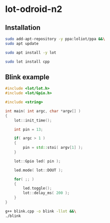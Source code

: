 # lot-odroid-n2

## Installation

```bash
sudo add-apt-repository -y ppa:loliot/ppa &&\
sudo apt update
```

```bash
sudo apt install -y lot
```

```bash
sudo lot install cpp
```

## Blink example

```cpp
#include <lot/lot.h>
#include <lot/Gpio.h>

#include <string>

int main( int argc, char *argv[] )
{
    lot::init_time();

    int pin = 13;

    if( argc > 1 )
    {
        pin = std::stoi( argv[1] );
    }

    lot::Gpio led( pin );

    led.mode( lot::DOUT );

    for( ;; )
    {
        led.toggle();
        lot::delay_ms( 200 );
    }
}
```

```bash
g++ blink.cpp -o blink -llot &&\
./blink
```
